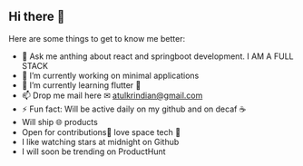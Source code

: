 ## Hi there 👋


Here are some things to get to know me better:

- 💬 Ask me anthing about react and springboot development. I AM A FULL STACK 
- 🔭 I’m currently working on minimal applications  
- 🌱 I’m currently learning flutter 📱
- 📫 Drop me mail here ✉ atulkrindian@gmail.com
- ⚡ Fun fact: Will be active daily on my github and on decaf ☕
- Will ship 🌐 products
- Open for contributions🎁 love space tech 🚀
- I like watching stars at midnight on Github
- I will soon be trending on ProductHunt

